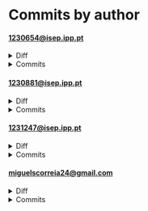 # Commits by author
#### 1230654@isep.ipp.pt
<details>
<summary>Diff</summary>

<pre>
 0 files changed
</pre>
</details>
<details>
<summary>Commits</summary>

<pre>
commit 55724ac48376ac1082653b143c35e828804ee178	refs/remotes/origin/ana_branch (origin/ana_branch)
Author: Ana Ribeiro <1230654@isep.ipp.pt>
Date:   Wed Jun 25 11:46:38 2025 +0100

    Update BLL_permissoes.php

M	BLL/Admin/BLL_permissoes.php

commit 3f761de0b968ff692781fbca4b1394aa99416dd1	refs/remotes/origin/ana_branch
Author: Ana Ribeiro <1230654@isep.ipp.pt>
Date:   Wed Jun 25 11:46:01 2025 +0100

    Update BLL_permissoes.php

M	BLL/Admin/BLL_permissoes.php

commit 69de90834381b81e45d457234453a01709e03fa6	refs/remotes/origin/ana_branch
Author: Ana Ribeiro <1230654@isep.ipp.pt>
Date:   Wed Jun 25 10:24:37 2025 +0100

    Update permissoes.php

M	UI/Admin/permissoes.php

commit 5b695c7d7a64b35b5c72dbb0a8ba638449930acb	refs/remotes/origin/ana_branch
Author: Ana Ribeiro <1230654@isep.ipp.pt>
Date:   Tue Jun 24 16:56:57 2025 +0100

    Update login.php

M	UI/Comuns/login.php

commit 29dcc5304bbf6026454b00659ab13fd8baca0b56	refs/remotes/origin/ana_branch
Author: Ana Ribeiro <1230654@isep.ipp.pt>
Date:   Tue Jun 24 16:55:59 2025 +0100

    Update login.php

M	UI/Comuns/login.php

commit 2dfb2b4d84d73841013f12ceef250df3e919a793	refs/remotes/origin/ana_branch
Author: Ana Ribeiro <1230654@isep.ipp.pt>
Date:   Tue Jun 24 16:53:34 2025 +0100

    Update login.php

M	UI/Comuns/login.php

commit 8b064138c329c3b8ef93f65542391f5ba6b2ba12	refs/remotes/origin/ana_branch
Author: Ana Ribeiro <1230654@isep.ipp.pt>
Date:   Tue Jun 24 16:52:39 2025 +0100

    Update login.php

M	UI/Comuns/login.php

commit b1f6385ed5554756b005a61e49d5238f6840cbfb	refs/remotes/origin/ana_branch
Author: Ana Ribeiro <1230654@isep.ipp.pt>
Date:   Tue Jun 24 16:24:19 2025 +0100

    Update login.php

M	UI/Comuns/login.php

commit fcefe3b28bdd6e1b5a0c6694ce44fdde447b7f25	refs/remotes/origin/ana_branch
Author: Ana Ribeiro <1230654@isep.ipp.pt>
Date:   Tue Jun 24 16:24:04 2025 +0100

    Update login.php

M	UI/Comuns/login.php
</pre>

</details>

#### 1230881@isep.ipp.pt
<details>
<summary>Diff</summary>

<pre>
 0 files changed
</pre>
</details>
<details>
<summary>Commits</summary>

<pre>
commit 60277d84362512584b2aa574dda78110c1020ffc	refs/remotes/origin/patrick_branch (origin/patrick_branch)
Author: Patrick Costa <1230881@isep.ipp.pt>
Date:   Wed Jun 25 10:18:40 2025 +0100

    10h18

M	BLL/Colaborador/BLL_ficha_colaborador.php
M	UI/Colaborador/ficha_colaborador.php

commit 6162b601e71703620c3b24e33c8bf2efed8b2071	refs/remotes/origin/patrick_branch
Author: Patrick Costa <1230881@isep.ipp.pt>
Date:   Wed Jun 25 10:14:39 2025 +0100

    25/06 10h14

M	DAL/Colaborador/BLL_ficha_colaborador.php
M	DAL/RH/DAL_colaboradores_gerir.php
M	DAL/RH/DAL_equipas.php
M	UI/Admin/alertas.php
M	UI/Admin/utilizador_editar.php
M	UI/Admin/utilizador_novo.php
M	UI/Colaborador/dashboard_colaborador.php
M	UI/Colaborador/ficha_colaborador.php
M	UI/Comuns/perfil.php
M	UI/Convidado/dashboard_convidado.php
M	UI/Convidado/onboarding_convidado.php
M	UI/Coordenador/dashboard_coordenador.php
M	UI/Coordenador/equipa.php
M	UI/Coordenador/relatorios_equipa.php
M	UI/RH/colaborador_novo.php
M	UI/RH/colaboradores_gerir.php
M	UI/RH/equipa_editar.php
M	UI/RH/equipas.php

commit 9ac664e607d5047bdb7448a3c7c0006df01394dc	refs/remotes/origin/patrick_branch
Author: Patrick Costa <1230881@isep.ipp.pt>
Date:   Tue Jun 24 16:37:34 2025 +0100

    24/06 16h36
    
    Funcões de colaborador completas
    Funções de coordenador por ffazer: graficos(dashboard) e relatorios

M	BLL/Admin/BLL_alertas.php
M	BLL/Admin/BLL_campos_personalizados.php
M	BLL/Admin/BLL_utilizadores.php
M	BLL/Colaborador/BLL_campos_personalizados.php
M	BLL/Colaborador/BLL_ficha_colaborador.php
M	BLL/RH/BLL_colaboradores_gerir.php
M	BLL/RH/BLL_equipas.php
M	DAL/Admin/DAL_alertas.php
M	DAL/Admin/DAL_campos_personalizados.php
M	DAL/Admin/DAL_utilizadores.php
M	DAL/Colaborador/DAL_campos_personalizados.php
M	DAL/Colaborador/DAL_ficha_colaborador.php
M	DAL/RH/DAL_colaboradores_gerir.php
M	DAL/RH/DAL_equipas.php
D	UI/Admin/alerta_novo.php
M	UI/Admin/alertas.php
D	UI/Admin/campo_novo.php
M	UI/Admin/campos_personalizados.php
M	UI/Admin/dashboard_admin.php
M	UI/Admin/permissoes.php
M	UI/Admin/utilizador_editar.php
M	UI/Admin/utilizador_novo.php
M	UI/Admin/utilizador_remover.php
M	UI/Admin/utilizadores.php
M	UI/Colaborador/ficha_colaborador.php
M	UI/Comuns/logout.php
M	UI/Comuns/notificacoes.php
M	UI/Comuns/perfil.php
M	UI/Coordenador/dashboard_coordenador.php
M	UI/Coordenador/equipa.php
M	UI/Coordenador/relatorios_equipa.php
M	UI/RH/colaborador_novo.php
M	UI/RH/colaboradores_gerir.php
D	UI/RH/equipa_colaboradores.php
D	UI/RH/equipa_coordenador.php
A	UI/RH/equipa_editar.php
M	UI/RH/equipa_nova.php
M	UI/RH/equipas.php
M	UI/RH/exportar.php
M	UI/RH/relatorios.php
A	assets/menu_notificacoes.css
M	assets/style.css
A	uploads/comprovativos/comprovativo_10_1750770302.pdf
A	uploads/comprovativos/comprovativo_8_1750766087.pdf
A	uploads/comprovativos/comprovativo_8_1750766690.pdf
A	uploads/comprovativos/comprovativo_8_1750767197.pdf
</pre>

</details>

#### 1231247@isep.ipp.pt
<details>
<summary>Diff</summary>

<pre>
 0 files changed
</pre>
</details>
<details>
<summary>Commits</summary>

<pre>
</pre>

</details>

#### miguelscorreia24@gmail.com
<details>
<summary>Diff</summary>

<pre>
 0 files changed
</pre>
</details>
<details>
<summary>Commits</summary>

<pre>
</pre>

</details>

